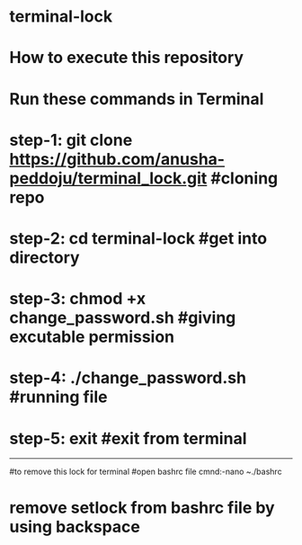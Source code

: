 # terminal-lock
# How to execute this repository
# Run these commands in Terminal
# step-1: git clone  https://github.com/anusha-peddoju/terminal_lock.git #cloning repo
# step-2: cd terminal-lock #get into directory
# step-3: chmod +x change_password.sh #giving excutable permission
# step-4: ./change_password.sh #running file
# step-5: exit #exit from terminal
-----------------------------------------
#to remove this lock for terminal
#open bashrc file
cmnd:-nano ~./bashrc
# remove setlock from bashrc file by using backspace

